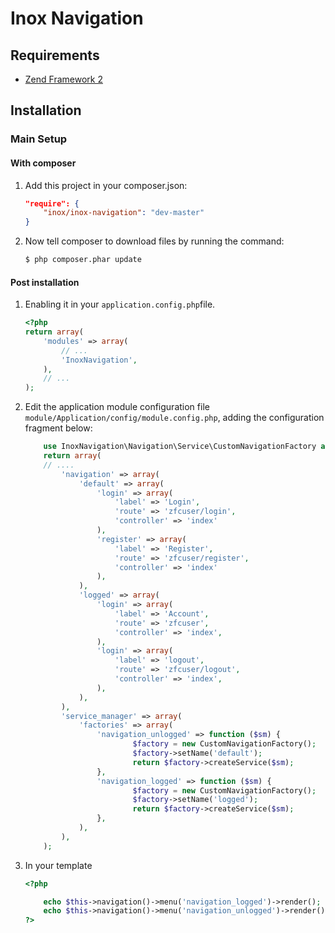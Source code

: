 Inox Navigation
===============

Requirements
------------

* [Zend Framework 2](https://github.com/zendframework/zf2) 

Installation
------------

### Main Setup

#### With composer

1. Add this project in your composer.json:

    ```json
    "require": {
        "inox/inox-navigation": "dev-master"
    }
    ```
2. Now tell composer to download files by running the command:

    ```bash
    $ php composer.phar update
    ```

#### Post installation

1. Enabling it in your `application.config.php`file.

    ```php
    <?php
    return array(
        'modules' => array(
            // ...
            'InoxNavigation',
        ),
        // ...
    );
    ```
3. Edit the application module configuration file `module/Application/config/module.config.php`, adding the configuration fragment below:

    ```php
        use InoxNavigation\Navigation\Service\CustomNavigationFactory as CustomNavigationFactory;
        return array(
        // ....
            'navigation' => array(
                'default' => array(
                    'login' => array(
                        'label' => 'Login',
                        'route' => 'zfcuser/login',
                        'controller' => 'index'
                    ),
                    'register' => array(
                        'label' => 'Register',
                        'route' => 'zfcuser/register',
                        'controller' => 'index'
                    ),
                ),
                'logged' => array(
                    'login' => array(
                        'label' => 'Account',
                        'route' => 'zfcuser',
                        'controller' => 'index',
                    ),
                    'login' => array(
                        'label' => 'logout',
                        'route' => 'zfcuser/logout',
                        'controller' => 'index',
                    ),
                ),
            ),
            'service_manager' => array(
                'factories' => array(
                    'navigation_unlogged' => function ($sm) {
                            $factory = new CustomNavigationFactory();
                            $factory->setName('default');
                            return $factory->createService($sm);
                    },
                    'navigation_logged' => function ($sm) {
                            $factory = new CustomNavigationFactory();
                            $factory->setName('logged');
                            return $factory->createService($sm);
                    },
                ),
            ),
        ); 
    ```

4. In your template 
    ```php
    <?php

        echo $this->navigation()->menu('navigation_logged')->render();
        echo $this->navigation()->menu('navigation_unlogged')->render();
    ?>
    ```
